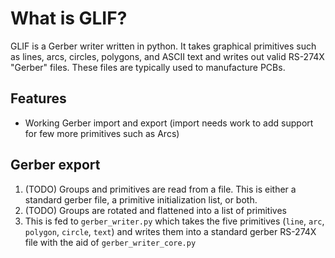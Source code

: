 What is GLIF?
========================
GLIF is a Gerber writer written in python. It takes graphical primitives such as lines, arcs, circles, polygons, and ASCII text and writes out valid RS-274X "Gerber" files. These files are typically used to manufacture PCBs.

Features
------------------------
 * Working Gerber import and export (import needs work to add support for few more primitives such as Arcs)


Gerber export
------------------------
 1. (TODO) Groups and primitives are read from a file. This is either a standard gerber file, a primitive initialization list, or both. 
 2. (TODO) Groups are rotated and flattened into a list of primitives
 3. This is fed to `gerber_writer.py` which takes the five primitives (`line`, `arc`, `polygon`, `circle`, `text`) and writes them into a standard gerber RS-274X file with the aid of `gerber_writer_core.py`
